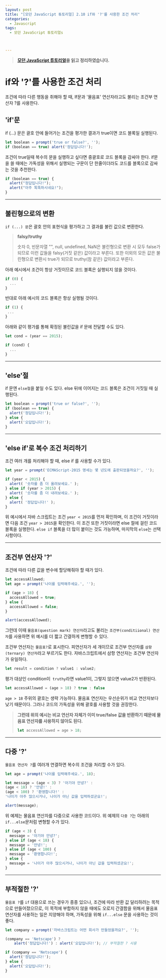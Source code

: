 ```yaml
---
layout: post
title: "[모던 JavaScript 튜토리얼] 2.10 if와 '?'를 사용한 조건 처리"
categories:
  - Javascript
tags:
  - 모던 JavaScript 튜토리얼s



---
```


> **[모던 JavaScript 튜토리얼](https://ko.javascript.info/)을 읽고 정리하였습니다.**

# if와 '?'를 사용한 조건 처리

조건에 따라 다른 행동을 취해야 할 때, If문과 '물음표' 연산자라고도 불리는 조건부 연산자 ?를 사용한다.

## 'if'문

if (...) 문은 괄호 안에 들어가는 조건을 평가한 결과가 true이면 코드 블록일 실행된다.

```javascript
let boolean = prompt('true or false?', '');
if (boolean == true) alert('정답입니다!');
```

조건이 true일때 복수의 문을 실행하고 싶다면 중괄호로 코드 블록을 감싸야 한다. if문을 쓸 때에는 가독성을 위해서 실행되는 구문이 단 한줄이더라도 코드를 블록으로 감싸는 것을 추천한다.

```javascript
if (boolean == true) {
  alert("정답입니다!");
  alert("아주 똑똑하시네요!");
}
```

___

## 불린형으로의 변환

`if (...) 문`은 괄호 안의 표현식을 평가하고 그 결과를 불린 값으로 변환한다. 

> **falsy/truthy**
>
> 숫자 0, 빈문자열 "", null, undefined, NaN은 불린형으로 변환 시 모두 false가 되므로 이런 값들을 falsy(거짓 같은) 값이라고 부른다. 또한 이외의 모든 값은 불린형으로 변환시 true가 되므로 truthy(참 같은) 값이라고 부른다.

아래 예시에서 조건이 항상 거짓이므로 코드 블록은 실행되지 않을 것이다.

```javascript
if (0) {
  ...
}
```

반대로 아래 예시의 코드 블록은 항상 실행될 것이다.

```javascript
if (1) {
 ... 
}
```

아래와 같이 평가를 통해 확정된 불린값을 if 문에 전달할 수도 있다.

```javascript
let cond = (year == 2015);

if (cond) {
  ...
}
```

___

## 'else'절

if 문엔 `else절`을 붙일 수도 있다. else 뒤에 이어지는 코드 블록은 조건이 거짓일 때 실행된다.

```javascript
let boolean = prompt('true or false?', '');
if (boolean == true) {
  alert('정답입니다!');
} else {
  alert('오답입니다!');
}
```

___

## 'else if'로 복수 조건 처리하기

조건 여러 개를 처리해야 할 때, else if 를 사용할 수가 있다.

```javascript
let year = prompt('ECMAScript-2015 명세는 몇 년도에 출판되었을까요?', '');

if (year < 2015) {
  alert( '숫자를 좀 더 올려보세요.' );
} else if (year > 2015) {
  alert( '숫자를 좀 더 내려보세요.' );
} else {
  alert( '정답입니다!' );
}
```

위 예시에서 자바 스크립트는 조건 `year < 2015`를 먼저 확인하며, 이 조건이 거짓이라면 다음 조건 `year > 2015`을 확인한다. 이 조건 또한 거짓이라면 else 절에 걸린 코드 블록을 실행한다. `else if` 블록을 더 많이 붙이는 것도 가능하며, 마지막의 `else`는 선택 사항이다.

___

## 조건부 연산자 '?'

조건에 따라 다른 값을 변수에 할당해줘야 할 때가 있다.

```javascript
let accessAllowed;
let age = prompt('나이를 입력해주세요.', '');

if (age > 18) {
  accessAllowed = true;
} else {
  accessAllowed = false;
}

alert(accessAllowed);
```

그런데 이때 `물음표(question mark) 연산자`라고도 불리는 `조건부(conditiional) 연산자`를 사용하면 위 예시를 더 짧고 간결하게 변형할 수 있다.

조건부 연산자는 `물음표?`로 표시한다. 피연산자가 세 개이므로 조건부 연산자를 `삼항(ternary) 연산자`라고 부르기도 한다. 자바스크립트에서 삼항 연산자는 조건부 연산자가 유일하다.

```javascript
let result = condition ? value1 : value2;
```

평가 대상인 condition이` truthy`라면 value1이, 그렇지 않으면 value2가 반환된다.

```javascript
let accessAllowed = (age > 18) ? true : false
```

`age > 18` 주위의 괄호는 생략 가능하다. 물음표 연산자는 우선순위가 비교 연산자보다 낮기 때문이다. 그러나 코드의 가독성을 위해 괄호를 사용할 것을 권장한다.

> **그런데 위의 예시는 비교 연산자 자체가 이미 true/false 값을 반환하기 때문에 물음표 연산자를 사용하지 않아도 된다.**
>
> ```javascript
> let accessAllowed = age > 18;
> ```

___

## 다중 '?'

`물음표 연산자 ?`를 여러개 연결하면 복수의 조건을 처리할 수가 있다.

```javascript
let age = prompt('나이를 입력해주세요.', 18);

let message = (age < 3) ? '아기야 안녕?' :
(age < 18) ? '안녕!' :
(age < 100) ? '환영합니다!' :
'나이가 아주 많으시거나, 나이가 아닌 값을 입력하셨군요!';

alert(message);
```

위 예제는 물음표 연산자를 다중으로 사용한 코드이다. 위 예제의 `다중 ?`는 아래의 `if...else`문처럼 변형할 수가 있다.

```javascript
if (age < 3) {
  message = '아기야 안녕?';
} else if (age < 18) {
  message = '안녕!';
} else if (age < 100) {
  message = '환영합니다!';
} else {
  message = '나이가 아주 많으시거나, 나이가 아닌 값을 입력하셨군요!';
}
```

___

## 부적절한 '?'

`물음표 ?`를 `if` 대용으로 쓰는 경우가 종종 있으나, 조건에 따라 반환 값 달리하려는 목적으로 만들어졌으므로, 이 목적에 부합하지 않을 때에도 오로지 간결함을 위해서 물음표 연산자를 사용하는 일은 지양해야 하며, 가독성을 위해 `if...else` 문을 사용하는 것이 좋다.

```javascript
let company = prompt('자바스크립트는 어떤 회사가 만들었을까요?', '');

(company == 'Netscape') ?
    alert('정답입니다!') : alert('오답입니다!'); // 부적절한 ? 사용

if (company == 'Netscape') {
  alert('정답입니다!');
} else {
  alert('오답입니다!');
}
```